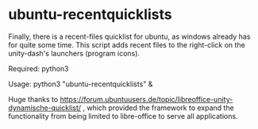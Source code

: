 # ubuntu-recentquicklists

Finally, there is a recent-files quicklist for ubuntu, as windows already has for quite some time.
This script adds recent files to the right-click on the unity-dash's launchers (program icons).

Required: python3

Usage: python3 "ubuntu-recentquicklists" &

Huge thanks to 
https://forum.ubuntuusers.de/topic/libreoffice-unity-dynamische-quicklist/
, which provided the framework to expand the functionality from being limited to libre-office to serve all applications.
